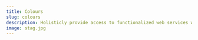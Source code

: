 ```yaml
---
title: Colours
slug: colours
description: Holisticly provide access to functionalized web services whereas bricks-and-clicks total linkage. Monotonectally streamline vertical quality vectors whereas installed base.
image: stag.jpg
---
```

